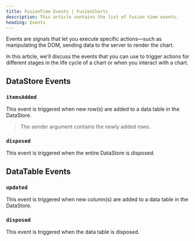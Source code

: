 ```yaml
---
title: FusionTime Events | FusionCharts
description: This article contains the list of fusion time events.
heading: Events
---
```


Events are signals that let you execute specific actions—such as manipulating the DOM, sending data to the server to render the chart.

In this article, we'll discuss the events that you can use to trigger actions for different stages in the life cycle of a chart or when you interact with a chart.

## DataStore Events

### `itemsAdded`

This event is triggered when new row(s) are added to a data table in the DataStore.

> The sender argument contains the newly added rows.

### `disposed`

This event is triggered when the entire DataStore is disposed.

## DataTable Events

### `updated`

This event is triggered when new column(s) are added to a data table in the DataStore.

### `disposed`

This event is triggered when the data table is disposed.